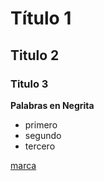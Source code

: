 # Título 1
## Titulo 2
### Titulo 3

**Palabras en Negrita**

- primero
- segundo
- tercero

[marca](http://marca.es)



